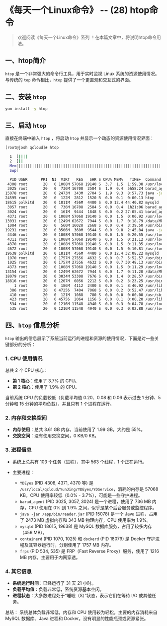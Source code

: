 # 《每天一个Linux命令》 -- (28) htop命令



> 欢迎阅读《每天一个Linux命令》系列 ！在本篇文章中，将说明htop命令用法。

## 一、htop简介

`htop` 是一个非常强大的命令行工具，用于实时监视 Linux 系统的资源使用情况。与传统的 `top` 命令相比，`htop` 提供了一个更直观和交互式的界面。



## 二、安装 `htop`

```bash
yum install -y htop
```



## 三、启动 `htop`

直接在终端中输入 `htop` ，将启动 `htop` 并显示一个动态的资源使用情况界面：

```bash
[root@josh qcloud]# htop

  1  [||||                                                                      3.7%]   Tasks: 103, 563 thr; 1 running
  2  [||                                                                        1.9%]   Load average: 0.20 0.08 0.06 
  Mem[|||||||||||||||||||||||||||||||||||||||||||||||||||||||||||||||||||1.99G/3.61G]   Uptime: 31 days, 21:02:46
  Swp[                                                                         0K/0K]

  PID USER      PRI  NI  VIRT   RES   SHR S CPU% MEM%   TIME+  Command
 4308 root       20   0 1008M 57068 19140 S  3.7  1.5  1:59.38 /usr/local/qcloud/YunJing/YDEyes/YDService
 3025 root       20   0  736M 16708  2584 S  1.9  0.4  5h58:24 barad_agent
15078 root       20   0 2473M  343M  2704 S  1.9  9.3  8:57.73 java -jar /app/bin/reader.jar
24595 root       20   0  122M  2812  1520 R  0.0  0.1  0:00.13 htop
18615 polkitd    20   0 1811M  456M  4480 S  0.0 12.4 44:40.82 mysqld
 3057 root       20   0  736M 16708  2584 S  0.0  0.4  1h21:06 barad_agent
 3024 root       20   0  161M  9444  1848 S  0.0  0.2 27:05.41 barad_agent
 4371 root       20   0 1008M 57068 19140 S  0.0  1.5  0:06.92 /usr/local/qcloud/YunJing/YDEyes/YDService
13031 root       20   0 1249M 62672  7944 S  0.0  1.7  0:18.79 /data/Mkdocs/venv/bin/python3 /data/Mkdocs/venv/bin/mkdocs serve --dev-addr 0.0.0.0:10090
 1004 root       20   0  560M 16028  2668 S  0.0  0.4  3:39.50 /usr/bin/python2 -Es /usr/sbin/tuned -l -P
19231 root       20   0 3506M  360M  9544 S  0.0  9.8  2:45.84 java -jar woodwhales-music.jar
 4346 root       20   0 1008M 57068 19140 S  0.0  1.5  0:20.55 /usr/local/qcloud/YunJing/YDEyes/YDService
 4311 root       20   0 1008M 57068 19140 S  0.0  1.5  0:21.12 /usr/local/qcloud/YunJing/YDEyes/YDService
 4370 root       20   0 1008M 57068 19140 S  0.0  1.5  0:11.35 /usr/local/qcloud/YunJing/YDEyes/YDService
 4672 root       20   0 1008M 57068 19140 S  0.0  1.5  0:10.81 /usr/local/qcloud/YunJing/YDEyes/YDService
19638 polkitd    20   0 1811M  456M  4480 S  0.0 12.4 32:08.22 mysqld
 1070 root       20   0 1757M 27556  4632 S  0.0  0.7  5:52.57 /usr/bin/containerd
 1025 root       20   0 1757M 27556  4632 S  0.0  0.7 30:48.13 /usr/bin/containerd
 4373 root       20   0 1008M 57068 19140 S  0.0  1.5  0:11.29 /usr/local/qcloud/YunJing/YDEyes/YDService
13154 root       20   0 1249M 62672  7944 S  0.0  1.7  0:11.20 /data/Mkdocs/venv/bin/python3 /data/Mkdocs/venv/bin/mkdocs serve --dev-addr 0.0.0.0:10090
18079 root       20   0 3034M 53308  7676 S  0.0  1.4  0:28.57 /usr/bin/dockerd -H fd:// --containerd=/run/containerd/containerd.sock
18816 root       20   0 1207M  6056  2212 S  0.0  0.2  3:23.25 /usr/bin/containerd-shim-runc-v2 -namespace moby -id 42c45fd172c3b42fff976cfe753d175e24e318f03bea7dc76f8376a244c1
    1 root       20   0  186M  4112  2400 S  0.0  0.1  8:46.92 /usr/lib/systemd/systemd --switched-root --system --deserialize 22
  386 root       20   0 47256  7404  7068 S  0.0  0.2  0:52.47 /usr/lib/systemd/systemd-journald
  410 root       20   0  121M  1088   780 S  0.0  0.0  0:00.00 /usr/sbin/lvmetad -f
  423 root       20   0 45756  2064  1156 S  0.0  0.1  0:00.20 /usr/lib/systemd/systemd-udevd
  534 root       20   0 1216M 11548  4940 S  0.0  0.3  0:04.78 /usr/local/frp/frps -c /usr/local/frp/frps.toml
  535 root       20   0 1216M 11548  4940 S  0.0  0.3  0:02.88 /usr/local/frp/frps -c /usr/local/frp/frps.toml
```



## 四、`htop` 信息分析

`htop` 输出的信息展示了系统当前运行的进程和资源的使用情况，下面是对一些关键部分的分析：

### 1. CPU 使用情况

总共 2 个 CPU 核心：

- **第 1 核心**：使用了 3.7% 的 CPU。
- **第 2 核心**：使用了 1.9% 的 CPU。

当前系统 CPU 的负载较低（负载平均值 0.20、0.08 和 0.06 表示过去 1 分钟、5 分钟和 15 分钟的平均负载），并且只有 1 个进程在运行。

### 2. 内存和交换空间

- **内存使用**：总共 3.61 GB 内存，当前使用了 1.99 GB，大约是 55%。
- **交换空间**：没有使用交换空间，0 KB/0 KB。

### 3. 进程信息

- 系统上总共有 103 个任务（进程），其中 563 个线程，1 个正在运行。

- 主要进程：

  - `YDEyes` (PID 4308, 4371, 4370 等) 是 `/usr/local/qcloud/YunJing/YDEyes/YDService`，消耗的内存是 57068 KB，CPU 使用率较低（0.0% - 3.7%），可能是一些守护进程。
  - `barad_agent` (PID 3025, 3057, 3024) 是一个进程，使用了 736 MB 内存，CPU 使用在 0% 到 1.9% 之间，似乎是某个后台服务或监控程序。
  - `java -jar /app/bin/reader.jar` (PID 15078) 是一个 Java 进程，占用了 2473 MB 虚拟内存和 343 MB 物理内存，CPU 使用率为 1.9%。
  - `mysqld` (PID 18615, 19638) 是 MySQL 数据库服务，占用了较多内存（456 MB）。
  - `containerd` (PID 1070, 1025) 和 `dockerd` (PID 18079) 是 Docker 守护进程及其容器运行时，分别使用了 1757 MB 内存。
  - `frps` (PID 534, 535) 是 FRP（Fast Reverse Proxy）服务，使用了 1216 MB 内存，主要用于内网穿透。

### 4. 其它信息

- **系统运行时间**：已经运行了 31 天 21 小时。
- **负载平均值**：负载非常低，系统资源基本空闲。
- **进程状态**：大多数进程处于“睡眠（S）”状态，表示它们在等待 I/O 或其他任务。

总结： 系统总体负载非常低，内存和 CPU 使用较为轻松，主要的内存消耗来自 MySQL 数据库、Java 进程和 Docker。没有明显的性能瓶颈或资源紧张。